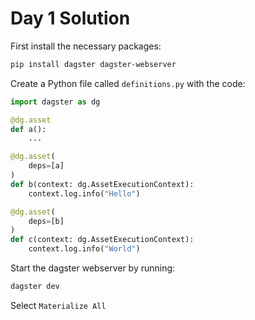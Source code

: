 # Day 1 Solution 

First install the necessary packages:

```bash
pip install dagster dagster-webserver
```

Create a Python file called `definitions.py` with the code:

```python
import dagster as dg 

@dg.asset
def a():
    ...

@dg.asset(
    deps=[a]
)
def b(context: dg.AssetExecutionContext):
    context.log.info("Hello")

@dg.asset(
    deps=[b]
)
def c(context: dg.AssetExecutionContext):
    context.log.info("World")
```

Start the dagster webserver by running:

```bash
dagster dev
```

Select `Materialize All`
